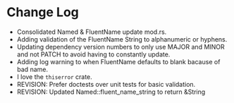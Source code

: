 # Change Log

* Consolidated Named & FluentName update mod.rs.
* Adding validation of the FluentName String to alphanumeric or hyphens.
* Updating dependency version numbers to only use MAJOR and MINOR and not PATCH to avoid having to constantly update.
* Adding log warning to when FluentName defaults to blank bacause of bad name.
* I love the `thiserror` crate. 
* REVISION: Prefer doctests over unit tests for basic validation.
* REVISION: Updated Named::fluent_name_string to return &String
